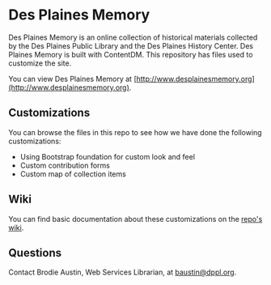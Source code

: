 Des Plaines Memory
=================

Des Plaines Memory is an online collection of historical materials collected by the Des Plaines Public Library and the Des Plaines History Center. Des Plaines Memory is built with ContentDM. This repository has files used to customize the site.

You can view Des Plaines Memory at [http://www.desplainesmemory.org](http://www.desplainesmemory.org).

Customizations
--------------

You can browse the files in this repo to see how we have done the following customizations:

- Using Bootstrap foundation for custom look and feel
- Custom contribution forms
- Custom map of collection items

Wiki
----

You can find basic documentation about these customizations on the [repo's wiki](https://github.com/dpplweb/dpmemory/wiki).

Questions
---------

Contact Brodie Austin, Web Services Librarian, at [baustin@dppl.org](mailto:baustin@dppl.org).
